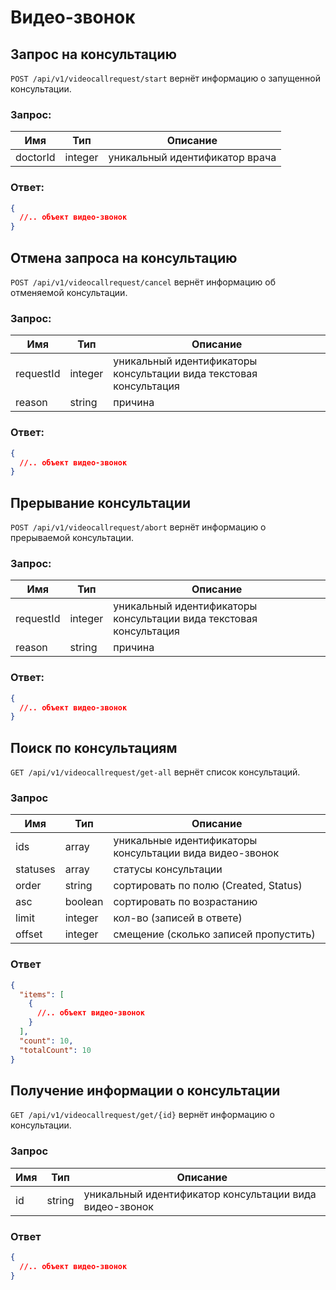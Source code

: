 # Видео-звонок

## Запрос на консультацию

`POST /api/v1/videocallrequest/start` вернёт информацию о запущенной консультации.

### Запрос:

Имя | Тип | Описание
--- | --- | ---
doctorId | integer | уникальный идентификатор врача

### Ответ:

```json
{
  //.. объект видео-звонок
}
```

## Отмена запроса на консультацию

`POST /api/v1/videocallrequest/cancel` вернёт информацию об отменяемой консультации.

### Запрос:

Имя | Тип | Описание
--- | --- | ---
requestId | integer | уникальный идентификаторы консультации вида текстовая консультация
reason | string | причина

### Ответ:

```json
{
  //.. объект видео-звонок
}
```

## Прерывание консультации

`POST /api/v1/videocallrequest/abort` вернёт информацию о прерываемой консультации.

### Запрос:

Имя | Тип | Описание
--- | --- | ---
requestId | integer | уникальный идентификаторы консультации вида текстовая консультация
reason | string | причина

### Ответ:

```json
{
  //.. объект видео-звонок
}
```

## Поиск по консультациям

`GET /api/v1/videocallrequest/get-all` вернёт список консультаций.

### Запрос

Имя | Тип | Описание
--- | --- | ---
ids | array | уникальные идентификаторы консультации вида видео-звонок
statuses | array | статусы консультации
order | string | сортировать по полю (Created, Status)
asc | boolean | сортировать по возрастанию
limit | integer | кол-во (записей в ответе)
offset | integer | смещение (сколько записей пропустить)

### Ответ

```json
{
  "items": [
    {
      //.. объект видео-звонок
    }
  ],
  "count": 10,
  "totalCount": 10
}
```

## Получение информации о консультации

`GET /api/v1/videocallrequest/get/{id}` вернёт информацию о консультации.

### Запрос

Имя | Тип | Описание
--- | --- | ---
id | string | уникальный идентификатор консультации вида видео-звонок

### Ответ

```json
{
  //.. объект видео-звонок
}
```